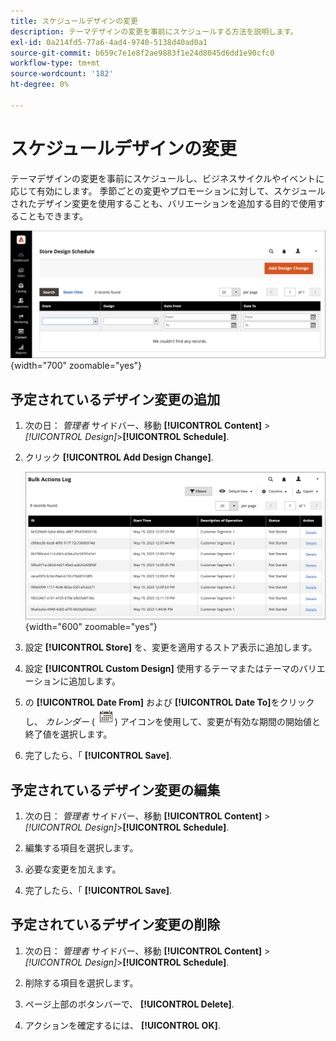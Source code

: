 ```yaml
---
title: スケジュールデザインの変更
description: テーマデザインの変更を事前にスケジュールする方法を説明します。
exl-id: 0a214fd5-77a6-4ad4-9740-5138d40ad0a1
source-git-commit: b659c7e1e8f2ae9883f1e24d8045d6dd1e90cfc0
workflow-type: tm+mt
source-wordcount: '182'
ht-degree: 0%

---
```


# スケジュールデザインの変更

テーマデザインの変更を事前にスケジュールし、ビジネスサイクルやイベントに応じて有効にします。 季節ごとの変更やプロモーションに対して、スケジュールされたデザイン変更を使用することも、バリエーションを追加する目的で使用することもできます。

![予定されているデザインの変更](./assets/design-schedule.png){width="700" zoomable="yes"}

## 予定されているデザイン変更の追加

1. 次の日： _管理者_ サイドバー、移動 **[!UICONTROL Content]** > _[!UICONTROL Design]_>**[!UICONTROL Schedule]**.

1. クリック **[!UICONTROL Add Design Change]**.

   ![新しいストアデザイン変更設定](./assets/design-schedule-change-new.png){width="600" zoomable="yes"}

1. 設定 **[!UICONTROL Store]** を、変更を適用するストア表示に追加します。

1. 設定 **[!UICONTROL Custom Design]** 使用するテーマまたはテーマのバリエーションに追加します。

1. の **[!UICONTROL Date From]** および **[!UICONTROL Date To]**&#x200B;をクリックし、 _カレンダー_ (![カレンダーアイコン](../assets/icon-calendar.png)) アイコンを使用して、変更が有効な期間の開始値と終了値を選択します。

1. 完了したら、「 **[!UICONTROL Save]**.

## 予定されているデザイン変更の編集

1. 次の日： _管理者_ サイドバー、移動 **[!UICONTROL Content]** > _[!UICONTROL Design]_>**[!UICONTROL Schedule]**.

1. 編集する項目を選択します。

1. 必要な変更を加えます。

1. 完了したら、「 **[!UICONTROL Save]**.

## 予定されているデザイン変更の削除

1. 次の日： _管理者_ サイドバー、移動 **[!UICONTROL Content]** > _[!UICONTROL Design]_>**[!UICONTROL Schedule]**.

1. 削除する項目を選択します。

1. ページ上部のボタンバーで、 **[!UICONTROL Delete]**.

1. アクションを確定するには、 **[!UICONTROL OK]**.
